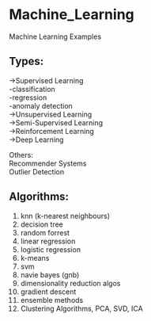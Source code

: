 # Machine_Learning
Machine Learning Examples

Types:
------
->Supervised Learning<br/>
  -classification<br/>
  -regression<br/>
  -anomaly detection<br/>
->Unsupervised Learning<br/>
->Semi-Supervised Learning<br/>
->Reinforcement Learning<br/>
->Deep Learning<br/>

Others:<br/>
Recommender Systems<br/>
Outlier Detection<br/>

Algorithms:
-----------
1. knn (k-nearest neighbours)<br/>
2. decision tree<br/>
3. random forrest<br/>
4. linear regression<br/>
5. logistic regression<br/>
6. k-means<br/>
7. svm<br/>
8. navie bayes (gnb)<br/>
9. dimensionality reduction algos<br/>
10. gradient descent<br/>
11. ensemble methods<br/>
12. Clustering Algorithms, PCA, SVD, ICA<br/>

